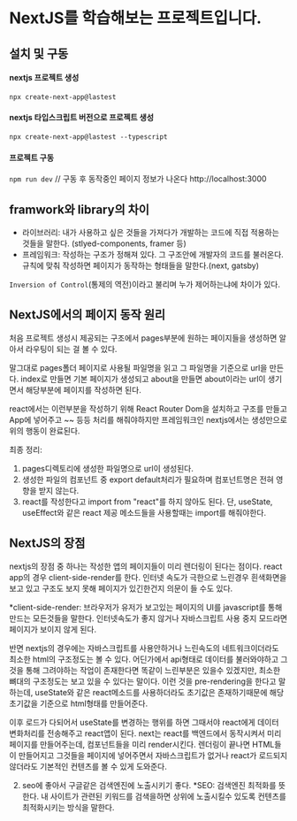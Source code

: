 # NextJS를 학습해보는 프로젝트입니다.

## 설치 및 구동

#### nextjs 프로젝트 생성
`npx create-next-app@lastest`

#### nextjs 타입스크립트 버전으로 프로젝트 생성
`npx create-next-app@lastest --typescript`

#### 프로젝트 구동
`npm run dev`
// 구동 후 동작중인 페이지 정보가 나온다 http://localhost:3000

## framwork와 library의 차이
- 라이브러리: 내가 사용하고 싶은 것들을 가져다가 개발하는 코드에 직접 적용하는 것들을 말한다. (stlyed-components, framer 등)
- 프레임워크: 작성하는 구조가 정해져 있다. 그 구조안에 개발자의 코드를 불러온다. 규칙에 맞춰 작성하면 페이지가 동작하는 형태들을 말한다.(next, gatsby)

`Inversion of Control`(통제의 역전)이라고 불리며 누가 제어하는냐에 차이가 있다.

## NextJS에서의 페이지 동작 원리
처음 프로젝트 생성시 제공되는 구조에서 pages부분에 원하는 페이지들을 생성하면 알아서 라우팅이 되는 걸 볼 수 있다.

말그대로 pages폴더 페이지로 사용될 파일명을 읽고 그 파일명을 기준으로 url을 만든다. index로 만들면 기본 페이지가 생성되고 about을 만들면 about이라는 url이 생기면서 해당부분에 페이지를 작성하면 된다.

react에서는 이런부분을 작성하기 위해 React Router Dom을 설치하고 구조를 만들고 App에 넣어주고 ~~ 등등 처리를 해줘야하지만 프레임워크인 nextjs에서는 생성만으로 위의 행동이 완료된다.

최종 정리: 
1. pages디렉토리에 생성한 파일명으로 url이 생성된다.
2. 생성한 파일의 컴포넌트 중 export default처리가 필요하며 컴포넌트명은 전혀 영향을 받지 않는다.
3. react를 작성한다고 import from "react"를 하지 않아도 된다. 단, useState, useEffect와 같은 react 제공 메소드들을 사용할때는 import를 해줘야한다.

## NextJS의 장점
nextjs의 장점 중 하나는 작성한 앱의 페이지들이 미리 렌더링이 된다는 점이다.
react app의 경우 client-side-render를 한다.
인터넷 속도가 극한으로 느린경우 흰색화면을 보고 있고 구조도 보지 못해 페이지가 있긴한건지 의문이 들 수도 있다.

*client-side-render: 브라우저가 유저가 보고있는 페이지의 UI를 javascript를 통해 만드는 모든것들을 말한다. 인터넷속도가 좋지 않거나 자바스크립트 사용 중지 모드라면 페이지가 보이지 않게 된다.

반면 nextjs의 경우에는 자바스크립트를 사용안하거나 느린속도의 네트워크이더라도 최소한 html의 구조정도는 볼 수 있다. 어딘가에서 api형태로 데이터를 불러와야하고 그것을 통해 그려야하는 작업이 존재한다면 똑같이 느린부분은 있을수 있겠지만, 최소한 뼈대의 구조정도는 보고 있을 수 있다는 말이다.
이런 것을 pre-rendering을 한다고 말하는데, useState와 같은 react메소드를 사용하더라도 초기값은 존재하기때문에 해당 초기값을 기준으로 html형태를 만들어준다.

이후 로드가 다되어서 useState를 변경하는 행위를 하면 그때서야 react에게 데이터 변화처리를 전송해주고 react앱이 된다.
next는 react를 백엔드에서 동작시켜서 미리 페이지를 만들어주는데, 컴포넌트들을 미리 render시킨다.
렌더링이 끝나면 HTML들이 만들어지고 그것들을 페이지에 넣어주면서 자바스크립트가 없거나 react가 로드되지 않더라도 기본적인 컨텐츠를 볼 수 있게 도와준다.

2. seo에 좋아서 구글같은 검색엔진에 노출시키기 좋다.
*SEO: 검색엔진 최적화를 뜻한다. 내 사이트가 관련된 키워드를 검색을하면 상위에 노출시킬수 있도록 컨텐츠를 최적화시키는 방식을 말한다.